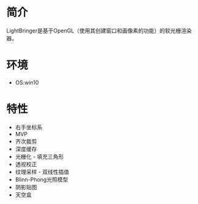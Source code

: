 # 简介

LightBringer是基于OpenGL（使用其创建窗口和画像素的功能）的软光栅渲染器。

# 环境

- OS:win10

# 特性

- 右手坐标系
- MVP
- 齐次裁剪
- 深度缓存
- 光栅化 - 填充三角形
- 透视校正
- 纹理采样 - 双线性插值
- Blinn-Phong光照模型
- 阴影贴图
- 天空盒